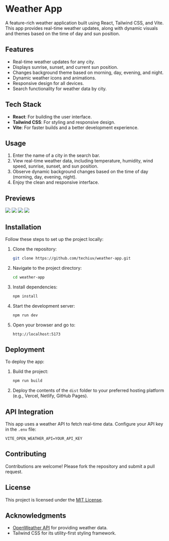 # Weather App

A feature-rich weather application built using React, Tailwind CSS, and Vite. This app provides real-time weather updates, along with dynamic visuals and themes based on the time of day and sun position.

## Features

- Real-time weather updates for any city.
- Displays sunrise, sunset, and current sun position.
- Changes background theme based on morning, day, evening, and night.
- Dynamic weather icons and animations.
- Responsive design for all devices.
- Search functionality for weather data by city.

## Tech Stack

- **React**: For building the user interface.
- **Tailwind CSS**: For styling and responsive design.
- **Vite**: For faster builds and a better development experience.

## Usage

1. Enter the name of a city in the search bar.
2. View real-time weather data, including temperature, humidity, wind speed, sunrise, sunset, and sun position.
3. Observe dynamic background changes based on the time of day (morning, day, evening, night).
4. Enjoy the clean and responsive interface.

## Previews

<img src="public/previews/Preview(1).jpg" /> 

<img src="public/previews/Preview(2).jpg" /> 
<img src="public/previews/Preview(3).jpg" /> 

<img src="public/previews/Preview(4).jpg" /> 

## Installation

Follow these steps to set up the project locally:

1. Clone the repository:
   ```bash
   git clone https://github.com/techiuv/weather-app.git
   ```

2. Navigate to the project directory:
   ```bash
   cd weather-app
   ```

3. Install dependencies:
   ```bash
   npm install
   ```

4. Start the development server:
   ```bash
   npm run dev
   ```

5. Open your browser and go to:
   ```
   http://localhost:5173
   ```

## Deployment

To deploy the app:

1. Build the project:
   ```bash
   npm run build
   ```

2. Deploy the contents of the `dist` folder to your preferred hosting platform (e.g., Vercel, Netlify, GitHub Pages).

## API Integration

This app uses a weather API to fetch real-time data. Configure your API key in the `.env` file:

```env
VITE_OPEN_WEATHER_API=YOUR_API_KEY
```

## Contributing

Contributions are welcome! Please fork the repository and submit a pull request.

## License

This project is licensed under the [MIT License](LICENSE).

## Acknowledgments

- [OpenWeather API](https://openweathermap.org/) for providing weather data.
- Tailwind CSS for its utility-first styling framework.
